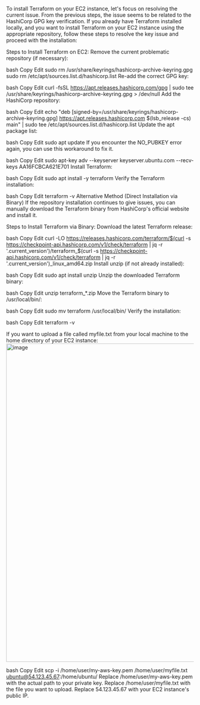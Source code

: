 To install Terraform on your EC2 instance, let's focus on resolving the current issue. From the previous steps, the issue seems to be related to the HashiCorp GPG key verification. If you already have Terraform installed locally, and you want to install Terraform on your EC2 instance using the appropriate repository, follow these steps to resolve the key issue and proceed with the installation:

Steps to Install Terraform on EC2:
Remove the current problematic repository (if necessary):

bash
Copy
Edit
sudo rm /usr/share/keyrings/hashicorp-archive-keyring.gpg
sudo rm /etc/apt/sources.list.d/hashicorp.list
Re-add the correct GPG key:

bash
Copy
Edit
curl -fsSL https://apt.releases.hashicorp.com/gpg | sudo tee /usr/share/keyrings/hashicorp-archive-keyring.gpg > /dev/null
Add the HashiCorp repository:

bash
Copy
Edit
echo "deb [signed-by=/usr/share/keyrings/hashicorp-archive-keyring.gpg] https://apt.releases.hashicorp.com $(lsb_release -cs) main" | sudo tee /etc/apt/sources.list.d/hashicorp.list
Update the apt package list:

bash
Copy
Edit
sudo apt update
If you encounter the NO_PUBKEY error again, you can use this workaround to fix it.

bash
Copy
Edit
sudo apt-key adv --keyserver keyserver.ubuntu.com --recv-keys AA16FCBCA621E701
Install Terraform:

bash
Copy
Edit
sudo apt install -y terraform
Verify the Terraform installation:

bash
Copy
Edit
terraform -v
Alternative Method (Direct Installation via Binary)
If the repository installation continues to give issues, you can manually download the Terraform binary from HashiCorp's official website and install it.

Steps to Install Terraform via Binary:
Download the latest Terraform release:

bash
Copy
Edit
curl -LO https://releases.hashicorp.com/terraform/$(curl -s https://checkpoint-api.hashicorp.com/v1/check/terraform | jq -r '.current_version')/terraform_$(curl -s https://checkpoint-api.hashicorp.com/v1/check/terraform | jq -r '.current_version')_linux_amd64.zip
Install unzip (if not already installed):

bash
Copy
Edit
sudo apt install unzip
Unzip the downloaded Terraform binary:

bash
Copy
Edit
unzip terraform_*.zip
Move the Terraform binary to /usr/local/bin/:

bash
Copy
Edit
sudo mv terraform /usr/local/bin/
Verify the installation:

bash
Copy
Edit
terraform -v


If you want to upload a file called myfile.txt from your local machine to the home directory of your EC2 instance:<img width="854" alt="image" src="https://github.com/user-attachments/assets/d8908e7a-b2de-43e6-9814-29a1a3848dd4" />


bash
Copy
Edit
scp -i /home/user/my-aws-key.pem /home/user/myfile.txt ubuntu@54.123.45.67:/home/ubuntu/
Replace /home/user/my-aws-key.pem with the actual path to your private key.
Replace /home/user/myfile.txt with the file you want to upload.
Replace 54.123.45.67 with your EC2 instance's public IP.
